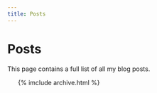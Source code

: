 ```yaml
---
title: Posts
---
```



# Posts

This page contains a full list of all my blog posts.

<div>
<ul>
{% imclude archive.html %}
</ul>
</div>
